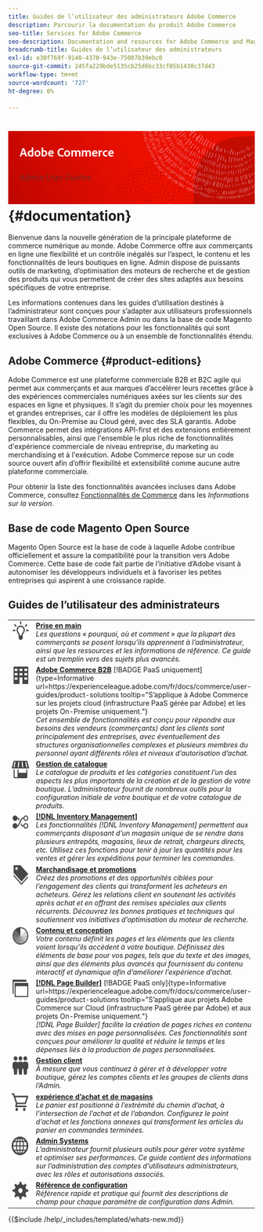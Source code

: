 ```yaml
---
title: Guides de l’utilisateur des administrateurs Adobe Commerce
description: Parcourir la documentation du produit Adobe Commerce
seo-title: Services for Adobe Commerce
seo-description: Documentation and resources for Adobe Commerce and Magento Open Source users working in the Admin.
breadcrumb-title: Guides de l’utilisateur des administrateurs
exl-id: e30f769f-9140-4370-943e-75007b39ebc0
source-git-commit: 245fa229bde5135cb25d6bc33cf05b1430c37d43
workflow-type: tm+mt
source-wordcount: '727'
ht-degree: 0%

---
```


# &#x200B;<!-- use banner as heading -->![Documentation destinée aux administrateurs](./assets/banner-user-home.png) {#documentation}

Bienvenue dans la nouvelle génération de la principale plateforme de commerce numérique au monde. Adobe Commerce offre aux commerçants en ligne une flexibilité et un contrôle inégalés sur l’aspect, le contenu et les fonctionnalités de leurs boutiques en ligne. Admin dispose de puissants outils de marketing, d’optimisation des moteurs de recherche et de gestion des produits qui vous permettent de créer des sites adaptés aux besoins spécifiques de votre entreprise.

Les informations contenues dans les guides d’utilisation destinés à l’administrateur sont conçues pour s’adapter aux utilisateurs professionnels travaillant dans Adobe Commerce Admin ou dans la base de code Magento Open Source. Il existe des notations pour les fonctionnalités qui sont exclusives à Adobe Commerce ou à un ensemble de fonctionnalités étendu.

## Adobe Commerce {#product-editions}

Adobe Commerce est une plateforme commerciale B2B et B2C agile qui permet aux commerçants et aux marques d’accélérer leurs recettes grâce à des expériences commerciales numériques axées sur les clients sur des espaces en ligne et physiques. Il s’agit du premier choix pour les moyennes et grandes entreprises, car il offre les modèles de déploiement les plus flexibles, du On-Premise au Cloud géré, avec des SLA garantis. Adobe Commerce permet des intégrations API-first et des extensions entièrement personnalisables, ainsi que l&#39;ensemble le plus riche de fonctionnalités d&#39;expérience commerciale de niveau entreprise, du marketing au merchandising et à l&#39;exécution. Adobe Commerce repose sur un code source ouvert afin d’offrir flexibilité et extensibilité comme aucune autre plateforme commerciale.

Pour obtenir la liste des fonctionnalités avancées incluses dans Adobe Commerce, consultez [Fonctionnalités de Commerce](https://experienceleague.adobe.com/docs/commerce-operations/release/features.html?lang=fr) dans les _Informations sur la version_.

## Base de code Magento Open Source

Magento Open Source est la base de code à laquelle Adobe contribue officiellement et assure la compatibilité pour la transition vers Adobe Commerce. Cette base de code fait partie de l’initiative d’Adobe visant à autonomiser les développeurs individuels et à favoriser les petites entreprises qui aspirent à une croissance rapide.

## Guides de l’utilisateur des administrateurs

<table>
<tr>
   <td valign="top" width="60px">
       <img alt="Prise en main" src="./assets/icon-lightbulb.svg" width="40" height="40" /></td>
   <td valign="top">
   <a href="https://experienceleague.adobe.com/docs/commerce-admin/start/guide-overview.html?lang=fr"><strong>Prise en main</strong></a>
    <div>
    <em> Les questions « pourquoi, où et comment » que la plupart des commerçants se posent lorsqu’ils apprennent à l’administrateur, ainsi que les ressources et les informations de référence. Ce guide est un tremplin vers des sujets plus avancés.</em>
    <br> </div>
  </td>
  </tr>
<tr>
  <td valign="top">
      <img alt="Adobe Commerce B2B" src="./assets/icon-building.svg" width="40" height="40"/></td>
   <td valign="top"><a href="https://experienceleague.adobe.com/docs/commerce-admin/b2b/guide-overview.html?lang=fr"><strong>Adobe Commerce B2B</strong></a> [!BADGE PaaS uniquement]{type=Informative url=https://experienceleague.adobe.com/fr/docs/commerce/user-guides/product-solutions tooltip="S’applique à Adobe Commerce sur les projets cloud (infrastructure PaaS gérée par Adobe) et les projets On-Premise uniquement."}
    <div><em>Cet ensemble de fonctionnalités est conçu pour répondre aux besoins des vendeurs (commerçants) dont les clients sont principalement des entreprises, avec éventuellement des structures organisationnelles complexes et plusieurs membres du personnel ayant différents rôles et niveaux d’autorisation d’achat.</em>
    <br></div>
  </td>
</tr>
<tr>
  <td valign="top">
    <img alt="Gestion des catalogues" src="./assets/icon-shop.svg" width="40" height="40"/></td>
   <td valign="top"><a href="https://experienceleague.adobe.com/docs/commerce-admin/catalog/guide-overview.html?lang=fr"><strong>Gestion de catalogue</strong></a>
    <div><em>Le catalogue de produits et les catégories constituent l’un des aspects les plus importants de la création et de la gestion de votre boutique. L’administrateur fournit de nombreux outils pour la configuration initiale de votre boutique et de votre catalogue de produits.</em>
    <br></div>
  </td>
    </tr>
<tr>
    <td valign="top">
       <img alt="Inventory management" src="./assets/icon-transfer.svg" width="40" height="40"/></td>
   <td valign="top"><a href="https://experienceleague.adobe.com/docs/commerce-admin/inventory/guide-overview.html?lang=fr"> <strong>[!DNL Inventory Management]</strong></a>
    <div><em>Les fonctionnalités [!DNL Inventory Management] permettent aux commerçants disposant d’un magasin unique de se rendre dans plusieurs entrepôts, magasins, lieux de retrait, chargeurs directs, etc. Utilisez ces fonctions pour tenir à jour les quantités pour les ventes et gérer les expéditions pour terminer les commandes. </em></div>
  </td>
</tr>
<tr>
    <td valign="top">
       <img alt="Marchandisage et promotions" src="./assets/icon-labels.svg" width="40" height="40"/></td>
   <td valign="top"><a href="https://experienceleague.adobe.com/docs/commerce-admin/marketing/guide-overview.html?lang=fr"> <strong>Marchandisage et promotions</strong></a>
    <div><em>Créez des promotions et des opportunités ciblées pour l’engagement des clients qui transforment les acheteurs en acheteurs. Gérez les relations client en soutenant les activités après achat et en offrant des remises spéciales aux clients récurrents. Découvrez les bonnes pratiques et techniques qui soutiennent vos initiatives d’optimisation du moteur de recherche.</em></div>
  </td>
</tr>
<tr>
    <td valign="top">
       <img alt="Contenu et conception" src="./assets/icon-color-wheel.svg" width="40" height="40"/></td>
   <td valign="top"><a href="https://experienceleague.adobe.com/docs/commerce-admin/content-design/guide-overview.html?lang=fr"> <strong>Contenu et conception</strong></a>
    <div><em> Votre contenu définit les pages et les éléments que les clients voient lorsqu’ils accèdent à votre boutique. Définissez des éléments de base pour vos pages, tels que du texte et des images, ainsi que des éléments plus avancés qui fournissent du contenu interactif et dynamique afin d’améliorer l’expérience d’achat.</em></div>
  </td>
</tr>
<tr>
    <td valign="top">
       <img alt="Page Builder" src="./assets/icon-web-pages.svg" width="40" height="40"/></td>
   <td valign="top"><a href="https://experienceleague.adobe.com/docs/commerce-admin/page-builder/guide-overview.html?lang=fr"> <strong>[!DNL Page Builder]</strong></a> [!BADGE PaaS only]{type=Informative url=https://experienceleague.adobe.com/fr/docs/commerce/user-guides/product-solutions tooltip="S’applique aux projets Adobe Commerce sur Cloud (infrastructure PaaS gérée par Adobe) et aux projets On-Premise uniquement."}
    <div><em>[!DNL Page Builder] facilite la création de pages riches en contenu avec des mises en page personnalisées. Ces fonctionnalités sont conçues pour améliorer la qualité et réduire le temps et les dépenses liés à la production de pages personnalisées.</em></div>
  </td>
</tr>
<tr>
    <td valign="top">
       <img alt="Gestion des clients" src="./assets/icon-demographic.svg" width="40" height="40"/></td>
   <td valign="top"><a href="https://experienceleague.adobe.com/docs/commerce-admin/customers/guide-overview.html?lang=fr"> <strong>Gestion client</strong></a>
    <div><em>À mesure que vous continuez à gérer et à développer votre boutique, gérez les comptes clients et les groupes de clients dans l’Admin.</em></div>
  </td>
</tr>
<tr>
    <td valign="top">
       <img alt="Expérience d’achat et de magasins" src="./assets/icon-shopping-cart.svg" width="40" height="40"/></td>
   <td valign="top"><a href="https://experienceleague.adobe.com/docs/commerce-admin/stores-sales/guide-overview.html?lang=fr"> <strong>expérience d’achat et de magasins</strong></a>
    <div><em>Le panier est positionné à l’extrémité du chemin d’achat, à l’intersection de l’achat et de l’abandon. Configurez le point d’achat et les fonctions annexes qui transforment les articles du panier en commandes terminées.</em></div>
  </td>
</tr>
<tr>
    <td valign="top">
       <img alt="Systèmes d’administration" src="./assets/icon-globe-grid.svg" width="40" height="40"/></td>
   <td valign="top"><a href="https://experienceleague.adobe.com/docs/commerce-admin/systems/guide-overview.html?lang=fr"> <strong>Admin Systems</strong></a>
    <div><em>L’administrateur fournit plusieurs outils pour gérer votre système et optimiser ses performances. Ce guide contient des informations sur l’administration des comptes d’utilisateurs administrateurs, avec les rôles et autorisations associés.</em></div>
  </td>
</tr>
<tr>
    <td valign="top">
       <img alt="Référence de configuration" src="./assets/icon-settings.svg" width="40" height="40"/></td>
   <td valign="top"><a href="https://experienceleague.adobe.com/docs/commerce-admin/config/guide-overview.html?lang=fr"> <strong>Référence de configuration</strong></a>
    <div><em>Référence rapide et pratique qui fournit des descriptions de champ pour chaque paramètre de configuration dans Admin.</em></div>
  </td>
</tr>
</table>

{{$include /help/_includes/templated/whats-new.md}}

<!-- Last updated from includes: 2025-09-26 20:21:59 -->
